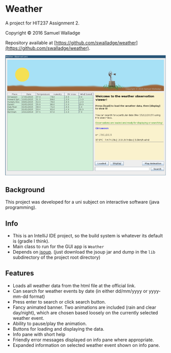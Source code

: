 
# Weather

A project for HIT237 Assignment 2.

Copyright © 2016 Samuel Walladge

Repository available at [https://github.com/swalladge/weather](https://github.com/swalladge/weather).

![screenshot](screenshot.png)


## Background

This project was developed for a uni subject on interactive software (java programming).


## Info

- This is an IntelliJ IDE project, so the build system is whatever its default is (gradle I think).
- Main class to run for the GUI app is `Weather`
- Depends on [jsoup](https://jsoup.org/). (just download the jsoup jar and dump in the `lib` subdirectory of the project root directory)


## Features

- Loads all weather data from the html file at the official link.
- Can search for weather events by date (in either dd/mm/yyyy or yyyy-mm-dd format)
- Press enter to search or click search button.
- Fancy animated banner. Two animations are included (rain and clear day/night), which are chosen based loosely on the currently selected weather event.
- Ability to pause/play the animation.
- Buttons for loading and displaying the data.
- Info pane with short help
- Friendly error messages displayed on info pane where appropriate.
- Expanded information on selected weather event shown on info pane.

